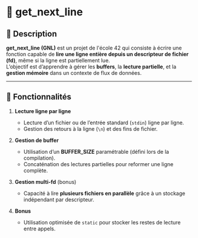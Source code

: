 # 📜 get_next_line

## 📖 Description
**get_next_line (GNL)** est un projet de l'école 42 qui consiste à écrire une fonction capable de **lire une ligne entière depuis un descripteur de fichier (fd)**, même si la ligne est partiellement lue.  
L’objectif est d’apprendre à gérer les **buffers**, la **lecture partielle**, et la **gestion mémoire** dans un contexte de flux de données.

---

## 🧩 Fonctionnalités
1. **Lecture ligne par ligne**  
   - Lecture d’un fichier ou de l’entrée standard (`stdin`) ligne par ligne.
   - Gestion des retours à la ligne (`\n`) et des fins de fichier.

2. **Gestion de buffer**  
   - Utilisation d’un **BUFFER_SIZE** paramétrable (défini lors de la compilation).  
   - Concaténation des lectures partielles pour reformer une ligne complète.

3. **Gestion multi-fd** (bonus)  
   - Capacité à lire **plusieurs fichiers en parallèle** grâce à un stockage indépendant par descripteur.

4. **Bonus**  
   - Utilisation optimisée de `static` pour stocker les restes de lecture entre appels.
